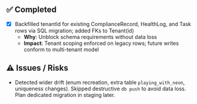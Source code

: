 
## ✅ Completed
- [x] Backfilled tenantId for existing ComplianceRecord, HealthLog, and Task rows via SQL migration; added FKs to Tenant(id)
  - **Why**: Unblock schema requirements without data loss
  - **Impact**: Tenant scoping enforced on legacy rows; future writes conform to multi-tenant model

## ⚠️ Issues / Risks
- Detected wider drift (enum recreation, extra table `playing_with_neon`, uniqueness changes). Skipped destructive `db push` to avoid data loss. Plan dedicated migration in staging later.
